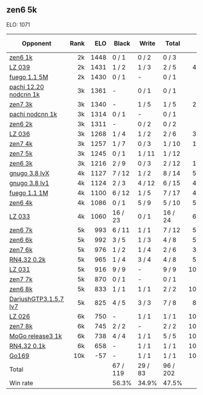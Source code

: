 ## zen6 5k ##

ELO: 1071

Opponent | Rank | ELO | Black | Write | Total | Win rate
---------|-----:|----:|-------|-------|-------|-------:
[zen6 1k](zen6%201k.md) | 2k | 1448 | 0 / 1 | 0 / 2 | 0 / 3 | 0.0%
[LZ 039](LZ%20039.md) | 2k | 1431 | 1 / 2 | 1 / 3 | 2 / 5 | 40.0%
[fuego 1.1 5M](fuego%201.1%205M.md) | 2k | 1430 | 0 / 1 | - | 0 / 1 | 0.0%
[pachi 12.20 nodcnn 1k](pachi%2012.20%20nodcnn%201k.md) | 3k | 1361 | - | 0 / 1 | 0 / 1 | 0.0%
[zen7 3k](zen7%203k.md) | 3k | 1340 | - | 1 / 5 | 1 / 5 | 20.0%
[pachi nodcnn 1k](pachi%20nodcnn%201k.md) | 3k | 1314 | 0 / 1 | - | 0 / 1 | 0.0%
[zen6 2k](zen6%202k.md) | 3k | 1311 | - | 0 / 2 | 0 / 2 | 0.0%
[LZ 036](LZ%20036.md) | 3k | 1268 | 1 / 4 | 1 / 2 | 2 / 6 | 33.3%
[zen7 4k](zen7%204k.md) | 3k | 1257 | 1 / 7 | 0 / 3 | 1 / 10 | 10.0%
[zen7 5k](zen7%205k.md) | 3k | 1245 | 0 / 1 | 1 / 11 | 1 / 12 | 8.3%
[zen6 3k](zen6%203k.md) | 3k | 1216 | 2 / 9 | 0 / 3 | 2 / 12 | 16.7%
[gnugo 3.8 lvX](gnugo%203.8%20lvX.md) | 4k | 1127 | 7 / 12 | 1 / 2 | 8 / 14 | 57.1%
[gnugo 3.8 lv1](gnugo%203.8%20lv1.md) | 4k | 1124 | 2 / 3 | 4 / 12 | 6 / 15 | 40.0%
[fuego 1.1 1M](fuego%201.1%201M.md) | 4k | 1100 | 6 / 12 | 1 / 5 | 7 / 17 | 41.2%
[zen6 4k](zen6%204k.md) | 4k | 1086 | 0 / 1 | 5 / 9 | 5 / 10 | 50.0%
[LZ 033](LZ%20033.md) | 4k | 1060 | 16 / 23 | 0 / 1 | 16 / 24 | 66.7%
[zen6 7k](zen6%207k.md) | 5k | 993 | 6 / 11 | 1 / 1 | 7 / 12 | 58.3%
[zen6 6k](zen6%206k.md) | 5k | 992 | 3 / 5 | 1 / 3 | 4 / 8 | 50.0%
[zen7 6k](zen7%206k.md) | 5k | 976 | 1 / 2 | 1 / 4 | 2 / 6 | 33.3%
[RN4.32 0.2k](RN4.32%200.2k.md) | 5k | 965 | 1 / 4 | 3 / 4 | 4 / 8 | 50.0%
[LZ 031](LZ%20031.md) | 5k | 916 | 9 / 9 | - | 9 / 9 | 100.0%
[zen7 7k](zen7%207k.md) | 5k | 870 | 0 / 1 | - | 0 / 1 | 0.0%
[zen6 8k](zen6%208k.md) | 5k | 833 | 1 / 1 | 1 / 1 | 2 / 2 | 100.0%
[DariushGTP3.1.5.7 lv7](DariushGTP3.1.5.7%20lv7.md) | 5k | 825 | 4 / 5 | 3 / 3 | 7 / 8 | 87.5%
[LZ 026](LZ%20026.md) | 6k | 750 | - | 1 / 1 | 1 / 1 | 100.0%
[zen7 8k](zen7%208k.md) | 6k | 745 | 2 / 2 | - | 2 / 2 | 100.0%
[MoGo release3 1k](MoGo%20release3%201k.md) | 6k | 738 | 4 / 4 | 1 / 1 | 5 / 5 | 100.0%
[RN4.32 0.1k](RN4.32%200.1k.md) | 6k | 658 | - | 1 / 1 | 1 / 1 | 100.0%
[Go169](Go169.md) | 10k | -57 | - | 1 / 1 | 1 / 1 | 100.0%
Total | | | 67 / 119 | 29 / 83 | 96 / 202 | 
Win rate| | | 56.3% | 34.9% | 47.5% | 
